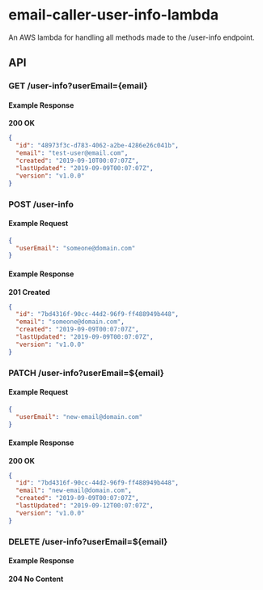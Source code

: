 # email-caller-user-info-lambda
An AWS lambda for handling all methods made to the /user-info endpoint.

## API

### GET /user-info?userEmail={email}

#### Example Response
**200 OK**
```json
{
  "id": "48973f3c-d783-4062-a2be-4286e26c041b",
  "email": "test-user@email.com",
  "created": "2019-09-10T00:07:07Z",
  "lastUpdated": "2019-09-09T00:07:07Z",
  "version": "v1.0.0"
}
```

### POST /user-info

#### Example Request
```json
{
  "userEmail": "someone@domain.com"
}
```

#### Example Response
**201 Created**
```json
{
  "id": "7bd4316f-90cc-44d2-96f9-ff488949b448",
  "email": "someone@domain.com",
  "created": "2019-09-09T00:07:07Z",
  "lastUpdated": "2019-09-09T00:07:07Z",
  "version": "v1.0.0"
}
```

### PATCH /user-info?userEmail=${email}

#### Example Request
```json
{
  "userEmail": "new-email@domain.com"
}
```

#### Example Response
**200 OK**
```json
{
  "id": "7bd4316f-90cc-44d2-96f9-ff488949b448",
  "email": "new-email@domain.com",
  "created": "2019-09-09T00:07:07Z",
  "lastUpdated": "2019-09-12T00:07:07Z",
  "version": "v1.0.0"
}
```

### DELETE /user-info?userEmail=${email}

#### Example Response
**204 No Content**